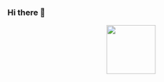 ### Hi there 👋

<div id="header" align="center">
  <img src="https://media.giphy.com/media/VbnUQpnihPSIgIXuZv/giphy.gif" width="100"/>
</div>

<!--
**nmsosin/nmsosin** is a ✨ _special_ ✨ repository because its `README.md` (this file) appears on your GitHub profile.

Here are some ideas to get you started:

- 🔭 I’m currently working on ...
- 🌱 I’m currently learning ...
- 👯 I’m looking to collaborate on ...
- 🤔 I’m looking for help with ...
- 💬 Ask me about ...
- 📫 How to reach me: ...
- 😄 Pronouns: ...
- ⚡ Fun fact: ...
-->
